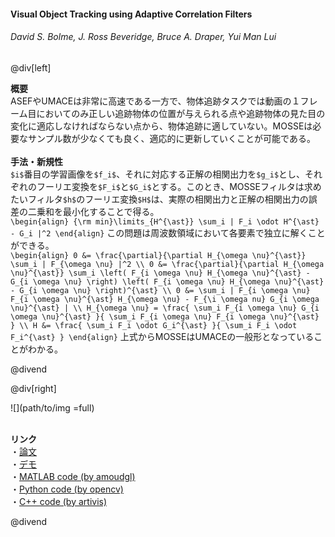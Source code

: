 #### Visual Object Tracking using Adaptive Correlation Filters
###### David S. Bolme, J. Ross Beveridge, Bruce A. Draper, Yui Man Lui

@div[left]

__概要__<br>
ASEFやUMACEは非常に高速である一方で、物体追跡タスクでは動画の１フレーム目においてのみ正しい追跡物体の位置が与えられる点や追跡物体の見た目の変化に適応しなければならない点から、物体追跡に適していない。MOSSEは必要なサンプル数が少なくても良く、適応的に更新していくことが可能である。<br>
<br>
__手法・新規性__<br>
`$i$`番目の学習画像を`$f_i$`、それに対応する正解の相関出力を`$g_i$`とし、それぞれのフーリエ変換を`$F_i$`と`$G_i$`とする。このとき、MOSSEフィルタは求めたいフィルタ`$h$`のフーリエ変換`$H$`は、実際の相関出力と正解の相関出力の誤差の二乗和を最小化することで得る。<br>
`\begin{align} {\rm min}\limits_{H^{\ast}} \sum_i | F_i \odot H^{\ast} - G_i |^2 \end{align}`
この問題は周波数領域において各要素で独立に解くことができる。<br>
`\begin{align} 0 &= \frac{\partial}{\partial H_{\omega \nu}^{\ast}} \sum_i | F_{\omega \nu} |^2 \\ 0 &= \frac{\partial}{\partial H_{\omega \nu}^{\ast}} \sum_i \left( F_{i \omega \nu} H_{\omega \nu}^{\ast} - G_{i \omega \nu} \right) \left( F_{i \omega \nu} H_{\omega \nu}^{\ast} - G_{i \omega \nu} \right)^{\ast} \\ 0 &= \sum_i | F_{i \omega \nu} F_{i \omega \nu}^{\ast} H_{\omega \nu} - F_{\i \omega nu} G_{i \omega \nu}^{\ast} | \\ H_{\omega \nu} = \frac{ \sum_i F_{i \omega \nu} G_{i \omega \nu}^{\ast} }{ \sum_i F_{i \omega \nu} F_{i \omega \nu}^{\ast} } \\ H &= \frac{ \sum_i F_i \odot G_i^{\ast} }{ \sum_i F_i \odot F_i^{\ast} } \end{align}`
上式からMOSSEはUMACEの一般形となっていることがわかる。

@divend

@div[right]

![](path/to/img =full)<br>
<br>

__リンク__<br>
・[論文](http://www.cs.colostate.edu/~vision/publications/bolme_cvpr10.pdf)<br>
・[デモ](https://youtu.be/Wx3o354xazU)<br>
・[MATLAB code (by amoudgl)](https://github.com/amoudgl/mosse-tracker)<br>
・[Python code (by opencv)](https://github.com/opencv/opencv/blob/master/samples/python/mosse.py)<br>
・[C++ code (by artivis)](https://github.com/artivis/MOSSE_tracker)

@divend
